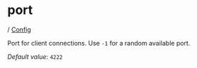 # port

/ [Config](../README.md) 

Port for client connections. Use `-1` for a
random available port.

*Default value*: `4222`
